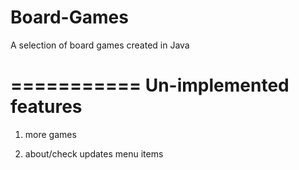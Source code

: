 Board-Games
===========

A selection of board games created in Java

===========
Un-implemented features
===========
1) more games

2) about/check updates menu items
